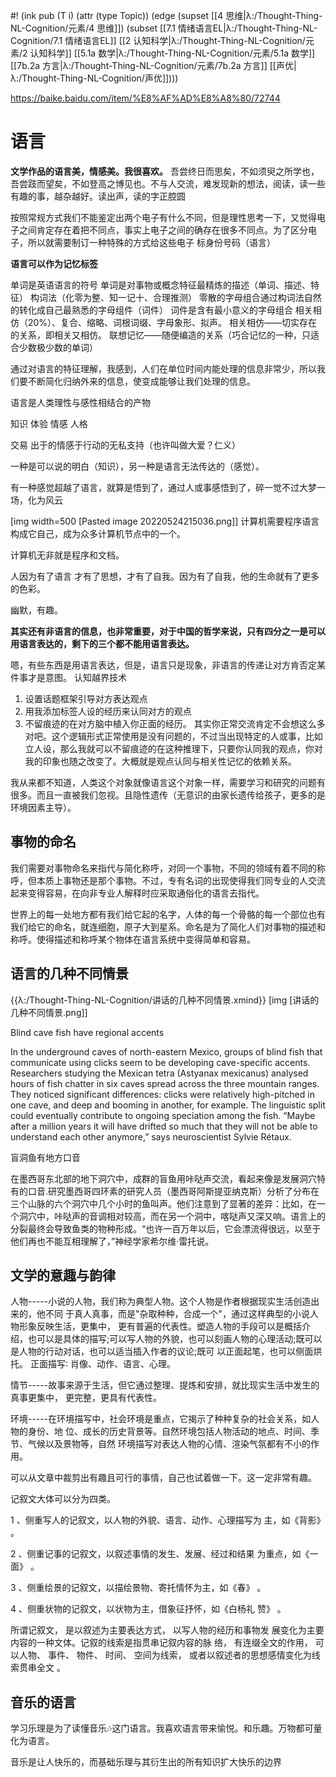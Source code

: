 #! (ink pub (T i) (attr (type Topic)) (edge (supset [[4 思维|λ:/Thought-Thing-NL-Cognition/元素/4 思维]]) (subset [[7.1 情绪语言EL|λ:/Thought-Thing-NL-Cognition/7.1 情绪语言EL]] [[2 认知科学|λ:/Thought-Thing-NL-Cognition/元素/2 认知科学]] [[5.1a 数学|λ:/Thought-Thing-NL-Cognition/元素/5.1a 数学]] [[7b.2a 方言|λ:/Thought-Thing-NL-Cognition/元素/7b.2a 方言]] [[声优|λ:/Thought-Thing-NL-Cognition/声优]])))

https://baike.baidu.com/item/%E8%AF%AD%E8%A8%80/72744
# 语言

 **文学作品的语言美，情感美。我很喜欢。** 
吾尝终日而思矣，不如须臾之所学也，吾尝跂而望矣，不如登高之博见也。不与人交流，难发现新的想法，阅读，读一些有趣的事，越杂越好。读出声，读的字正腔圆


按照常规方式我们不能鉴定出两个电子有什么不同，但是理性思考一下，又觉得电子之间肯定存在着把不同点，事实上电子之间的确存在很多不同点。为了区分电子，所以就需要制订一种特殊的方式给这些电子 标身份号码（语言）



 **语言可以作为记忆标签** 

单词是英语语言的符号
单词是对事物或概念特征最精炼的描述（单词、描述、特征）
构词法（化零为整、知一记十、合理推测）
零散的字母组合通过构词法自然的转化成自己最熟悉的字母组件（词件）
词件是含有最小意义的字母组合
相关相仿（20%）、复合、缩略、词根词缀、字母象形、拟声。
相关相仿——切实存在的关系，即相关又相仿。
联想记忆——随便编造的关系（巧合记忆的一种，只适合少数极少数的单词）


通过对语言的特征理解，我感到，人们在单位时间内能处理的信息非常少，所以我们要不断简化归纳外来的信息，使变成能够让我们处理的信息。

语言是人类理性与感性相结合的产物


知识 体验 情感 人格

交易 出于的情感于行动的无私支持（也许叫做大爱？仁义）



一种是可以说的明白（知识），另一种是语言无法传达的（感觉）。


有一种感觉超越了语言，就算是悟到了，通过人或事感悟到了，碎一觉不过大梦一场，化为风云

[img width=500 [Pasted image 20220524215036.png]]
计算机需要程序语言构成它自己，成为众多计算机节点中的一个。

计算机无非就是程序和文档。

人因为有了语言 才有了思想，才有了自我。因为有了自我，他的生命就有了更多的色彩。



幽默，有趣。


 **其实还有非语言的信息，也非常重要，对于中国的哲学来说，只有四分之一是可以用语言表达的，剩下的三个都不能用语言表达。** 



嗯，有些东西是用语言表达，但是，语言只是现象，非语言的传递让对方肯否定某件事才是意图。
认知越界技术
1. 设置话题框架引导对方表达观点
2. 用我添加标签人设的经历来认同对方的观点
3. 不留痕迹的在对方脑中植入你正面的经历。
其实你正常交流肯定不会想这么多对吧。这个逻辑形式正常使用是没有问题的，不过当出现特定的人或事，比如立人设，那么我就可以不留痕迹的在这种推理下，只要你认同我的观点，你对我的印象也随之改变了。大概就是观点认同与相关性记忆的依赖关系。


我从来都不知道，人类这个对象就像语言这个对象一样，需要学习和研究的问题有很多。而且一直被我们忽视。且隐性遗传（无意识的由家长遗传给孩子，更多的是环境因素主导）。



## 事物的命名

我们需要对事物命名来指代与简化称呼，对同一个事物，不同的领域有着不同的称呼，但本质上事物还是那个事物。不过，专有名词的出现使得我们同专业的人交流起来变得容易，在向非专业人解释时应采取通俗化的语言去指代。

世界上的每一处地方都有我们给它起的名字，人体的每一个骨骼的每一个部位也有我们给它的命名，就连细胞，原子大到星系。命名是为了简化人们对事物的描述和称呼。使得描述和称呼某个物体在语言系统中变得简单和容易。


## 语言的几种不同情景

{{λ:/Thought-Thing-NL-Cognition/讲话的几种不同情景.xmind}}
[img [讲话的几种不同情景.png]]



  

Blind cave fish have regional accents

In the underground caves of north-eastern Mexico, groups of blind fish that communicate using clicks seem to be developing cave-specific accents. Researchers studying the Mexican tetra (Astyanax mexicanus) analysed hours of fish chatter in six caves spread across the three mountain ranges. They noticed significant differences: clicks were relatively high-pitched in one cave, and deep and booming in another, for example. The linguistic split could eventually contribute to ongoing speciation among the fish. “Maybe after a million years it will have drifted so much that they will not be able to understand each other anymore,” says neuroscientist Sylvie Rétaux.

  

盲洞鱼有地方口音

在墨西哥东北部的地下洞穴中，成群的盲鱼用咔哒声交流，看起来像是发展洞穴特有的口音.研究墨西哥四环素的研究人员（墨西哥阿斯提亚纳克斯）分析了分布在三个山脉的六个洞穴中几个小时的鱼叫声。他们注意到了显著的差异：比如，在一个洞穴中，咔哒声的音调相对较高，而在另一个洞中，喀哒声又深又响。语言上的分裂最终会导致鱼类的物种形成。“也许一百万年以后，它会漂流得很远，以至于他们再也不能互相理解了，”神经学家希尔维·雷托说。




## 文学的意趣与韵律
人物-----小说的人物，我们称为典型人物。这个人物是作者根据现实生活创造出来的，他不同 于真人真事，而是"杂取种种，合成一个"，通过这样典型的小说人物形象反映生活，更集中， 更有普遍的代表性。塑造人物的手段可以是概括介绍，也可以是具体的描写;可以写人物的外貌，也可以刻画人物的心理活动;既可以是人物的行动对话，也可以适当插入作者的议论;既可 以正面起笔，也可以侧面烘托。 正面描写∶ 肖像、动作、语言、心理。 


情节-----故事来源于生活，但它通过整理、提炼和安排，就比现实生活中发生的真事更集中， 更完整，更具有代表性。 


环境-----在环境描写中，社会环境是重点，它揭示了种种复杂的社会关系，如人物的身份、地 位、成长的历史背景等。自然环境包括人物活动的地点、时间、季节、气候以及景物等，自然 环境描写对表达人物的心情、渲染气氛都有不小的作用。

  
可以从文章中裁剪出有趣且可行的事情，自己也试着做一下。这一定非常有趣。


记叙文大体可以分为四类。

1 、侧重写人的记叙文，以人物的外貌、语言、动作、心理描写为 主，如《背影》 。

2 、侧重记事的记叙文，以叙述事情的发生、发展、经过和结果 为重点，如《一面》 。

3 、侧重绘景的记叙文，以描绘景物、寄托情怀为主，如《春》 。

4 、侧重状物的记叙文，以状物为主，借象征抒怀，如《白杨礼 赞》 。

所谓记叙文， 是以叙述为主要表达方式， 以写人物的经历和事物发 展变化为主要内容的一种文体。记叙的线索是指贯串记叙内容的脉 络， 有连缀全文的作用， 可以人物、 事件、 物件、 时间、 空间为线索， 或者以叙述者的思想感情变化为线索贯串全文 。

## 音乐的语言

学习乐理是为了读懂音乐🎶这门语言。我喜欢语言带来愉悦。和乐趣。万物都可量化为语言。

音乐是让人快乐的，而基础乐理与其衍生出的所有知识扩大快乐的边界